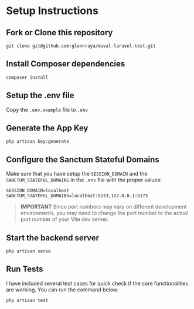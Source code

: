 # Setup Instructions

## Fork or Clone this repository
```
git clone git@github.com:glennraya/muval-laravel-test.git
```

## Install Composer dependencies
```
composer install
```

## Setup the .env file
Copy the `.env.example` file to `.env`

## Generate the App Key
```
php artisan key:generate
```

## Configure the Sanctum Stateful Domains
Make sure that you have setup the `SESSION_DOMAIN` and the `SANCTUM_STATEFUL_DOMAINS` in the `.env` file with the proper values:
```
SESSION_DOMAIN=localhost
SANCTUM_STATEFUL_DOMAINS=localhost:5173,127.0.0.1:5173
```
>**IMPORTANT** Since port numbers may vary on different development environments, you may need to change the port number to the actual port number of your Vite dev server.

## Start the backend server
```
php artisan serve
```

## Run Tests
I have included several test cases for quick check if the core functionalities are working. You can run the command below:
```
php artisan test
```
